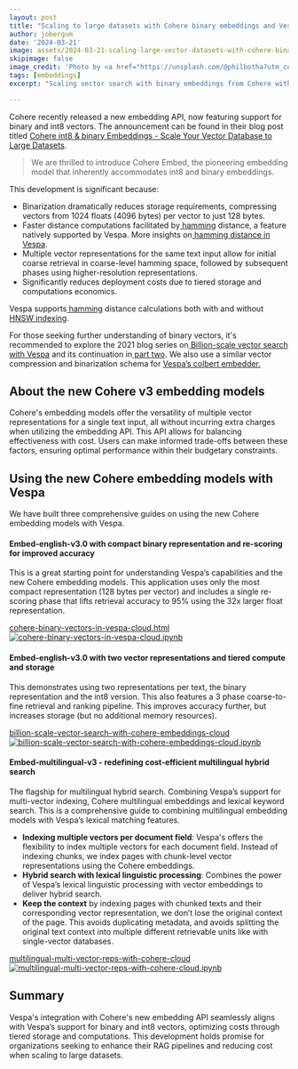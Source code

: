 ```yaml
---  
layout: post
title: "Scaling to large datasets with Cohere binary embeddings and Vespa"
author: jobergum
date: '2024-03-21'
image: assets/2024-03-21-scaling-large-vector-datasets-with-cohere-binary-embeddings-and-vespa/phil-botha-NcqCpiwW0g0-unsplash.jpg
skipimage: false
image_credit: 'Photo by <a href="https://unsplash.com/@philbotha?utm_content=creditCopyText&utm_medium=referral&utm_source=unsplash">Phil Botha</a> on <a href="https://unsplash.com/photos/silhouette-of-mountains-between-sky-and-water-NcqCpiwW0g0?utm_content=creditCopyText&utm_medium=referral&utm_source=unsplash">Unsplash</a>'
tags: [embeddings]
excerpt: "Scaling vector search with binary embeddings from Cohere with Vespa"

---
```


Cohere recently released a new embedding API, now featuring support
for binary and int8 vectors. The announcement can be found in their
blog post titled [Cohere int8 & binary Embeddings - Scale Your
Vector Database to Large
Datasets](https://txt.cohere.com/int8-binary-embeddings/).

>We are thrilled to introduce Cohere Embed, the pioneering embedding
model that inherently accommodates int8 and binary embeddings.

This development is significant because:

* Binarization dramatically reduces storage requirements, compressing
vectors from 1024 floats (4096 bytes) per vector to just 128 bytes.
* Faster distance computations facilitated by[
hamming](https://docs.vespa.ai/en/reference/schema-reference.html#distance-metric)
distance, a feature natively supported by Vespa. More insights on[
hamming distance in
Vespa](https://docs.vespa.ai/en/reference/schema-reference.html#hamming).
* Multiple vector representations for the same text input allow for initial
coarse retrieval in coarse-level hamming space, followed by subsequent phases
using higher-resolution representations.  
* Significantly reduces deployment costs due to tiered storage and computations economics.

Vespa supports[
hamming](https://docs.vespa.ai/en/reference/schema-reference.html#distance-metric) distance calculations both with and without[ HNSW
indexing](https://docs.vespa.ai/en/approximate-nn-hnsw.html).

For those seeking further understanding of binary vectors, it's
recommended to explore the 2021 blog series on[ Billion-scale vector
search with Vespa](https://blog.vespa.ai/billion-scale-knn/) and
its continuation in[ part
two](https://blog.vespa.ai/billion-scale-knn-part-two/). We also
use a similar vector compression and binarization schema for [Vespa’s
colbert
embedder.](https://blog.vespa.ai/announcing-colbert-embedder-in-vespa/)


## About the new Cohere v3 embedding models

Cohere's embedding models offer the versatility of multiple vector representations for a single text input, all without incurring extra charges when utilizing the embedding API. This API allows for balancing effectiveness with cost. Users can make informed trade-offs between these factors, ensuring optimal performance within their budgetary constraints.


## Using the new Cohere embedding models with Vespa

We have built three comprehensive guides on using the new Cohere
embedding models with Vespa.

#### Embed-english-v3.0 with compact binary representation and re-scoring for improved accuracy

This is a great starting point for understanding Vespa’s capabilities
and the new Cohere embedding models. This application uses only the
most compact representation (128 bytes per vector) and includes a
single re-scoring phase that lifts retrieval accuracy to 95% using
the 32x larger float representation.

[cohere-binary-vectors-in-vespa-cloud.html](https://pyvespa.readthedocs.io/en/latest/examples/cohere-binary-vectors-in-vespa-cloud.html)
 <a target="_blank" href="https://colab.research.google.com/github/vespa-engine/pyvespa/blob/master/docs/sphinx/source/examples/cohere-binary-vectors-in-vespa-cloud.ipynb">
  <img src="https://colab.research.google.com/assets/colab-badge.svg" alt="cohere-binary-vectors-in-vespa-cloud.ipynb"/>
</a>

#### Embed-english-v3.0 with two vector representations and tiered compute and storage

This demonstrates using two representations per text, the binary
representation and the int8 version. This also features a 3 phase
coarse-to-fine retrieval and ranking pipeline. This improves accuracy
further, but increases storage (but no additional memory resources).

[billion-scale-vector-search-with-cohere-embeddings-cloud](https://pyvespa.readthedocs.io/en/latest/examples/billion-scale-vector-search-with-cohere-embeddings-cloud.html)
 <a target="_blank" href="https://colab.research.google.com/github/vespa-engine/pyvespa/blob/master/docs/sphinx/source/examples/billion-scale-vector-search-with-cohere-embeddings-cloud.ipynb">
  <img src="https://colab.research.google.com/assets/colab-badge.svg" alt="billion-scale-vector-search-with-cohere-embeddings-cloud.ipynb"/>
</a>


#### Embed-multilingual-v3 - redefining cost-efficient multilingual hybrid search

The flagship for multilingual hybrid search. Combining Vespa’s
support for multi-vector indexing, Cohere multilingual embeddings and lexical keyword search. 
This is a comprehensive guide to combining multilingual embedding models with
Vespa’s lexical matching features.

* **Indexing multiple vectors per document field**: Vespa's offers
the flexibility to index multiple vectors for each document field.
Instead of indexing chunks, we index pages with chunk-level vector
representations using the Cohere embeddings.  
* **Hybrid search with lexical linguistic processing**: Combines the power of Vespa’s
lexical linguistic processing with vector embeddings to deliver
hybrid search.  
* **Keep the context** by indexing pages with chunked
texts and their corresponding vector representation, we don’t lose
the original context of the page. This avoids duplicating metadata,
and avoids splitting the original text context into multiple different
retrievable units like with single-vector databases.


[multilingual-multi-vector-reps-with-cohere-cloud](https://pyvespa.readthedocs.io/en/latest/examples/multilingual-multi-vector-reps-with-cohere-cloud.html)
 <a target="_blank" href="https://colab.research.google.com/github/vespa-engine/pyvespa/blob/master/docs/sphinx/source/examples/multilingual-multi-vector-reps-with-cohere-cloud.ipynb">
  <img src="https://colab.research.google.com/assets/colab-badge.svg" alt="multilingual-multi-vector-reps-with-cohere-cloud.ipynb"/>
</a>



## Summary

Vespa's integration with Cohere's new embedding API seamlessly
aligns with Vespa’s support for binary and int8 vectors, optimizing
costs through tiered storage and computations. This development
holds promise for organizations seeking to enhance their RAG pipelines
and reducing cost when scaling to large datasets.

